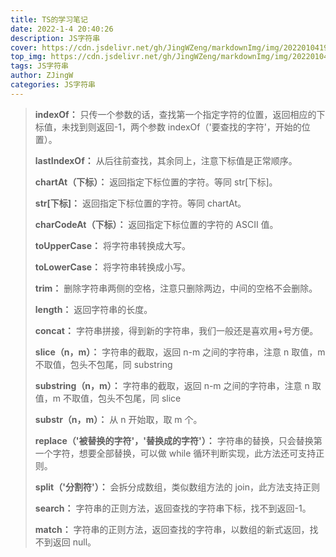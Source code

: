 ```yaml
---
title: TS的学习笔记
date: 2022-1-4 20:40:26
description: JS字符串
cover: https://cdn.jsdelivr.net/gh/JingWZeng/markdownImg/img/202201041909915.jpg
top_img: https://cdn.jsdelivr.net/gh/JingWZeng/markdownImg/img/202201041909915.jpg
tags: JS字符串
author: ZJingW
categories: JS字符串
---
```


> **indexOf：** 只传一个参数的话，查找第一个指定字符的位置，返回相应的下标值，未找到则返回-1，两个参数 indexOf（'要查找的字符'，开始的位置）。
>
> **lastIndexOf：** 从后往前查找，其余同上，注意下标值是正常顺序。
>
> **chartAt（下标）：** 返回指定下标位置的字符。等同 str[下标]。
>
> **str[下标]：** 返回指定下标位置的字符。等同 chartAt。
>
> **charCodeAt（下标）：** 返回指定下标位置的字符的 ASCII 值。
>
> **toUpperCase：** 将字符串转换成大写。
>
> **toLowerCase：** 将字符串转换成小写。
>
> **trim：** 删除字符串两侧的空格，注意只删除两边，中间的空格不会删除。
>
> **length：** 返回字符串的长度。
>
> **concat：** 字符串拼接，得到新的字符串，我们一般还是喜欢用+号方便。
>
> **slice（n，m）：** 字符串的截取，返回 n-m 之间的字符串，注意 n 取值，m 不取值，包头不包尾，同 substring
>
> **substring（n，m）：** 字符串的截取，返回 n-m 之间的字符串，注意 n 取值，m 不取值，包头不包尾，同 slice
>
> **substr（n，m）：** 从 n 开始取，取 m 个。
>
> **replace（'被替换的字符'，'替换成的字符'）：** 字符串的替换，只会替换第一个字符，想要全部替换，可以做 while 循环判断实现，此方法还可支持正则。
>
> **split（'分割符'）：** 会拆分成数组，类似数组方法的 join，此方法支持正则
>
> **search：** 字符串的正则方法，返回查找的字符串下标，找不到返回-1。
>
> **match：** 字符串的正则方法，返回查找的字符串，以数组的新式返回，找不到返回 null。
